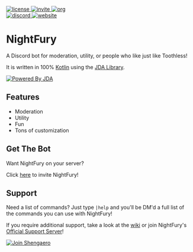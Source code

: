 
[invite]: https://img.shields.io/badge/invite-NightFury-blue.svg?style=flat-square
[license]: https://img.shields.io/badge/License-Apache-red.svg?style=flat-square
[org]: https://img.shields.io/badge/Organization-NightFuryBot-yellow.svg?style=flat-square
[website]: https://img.shields.io/website-up-down-green-red/http/shields.io.svg?label=NightFury.xyz

[discord-invite]: https://discord.gg/0hMr4ce0tIl3SLv5
[bot-invite]: https://discordapp.com/oauth2/authorize?client_id=263895505145298944&permissions=671211734&scope=bot
[jda-repo]: https://github.com/DV8FromTheWorld/JDA

[ ![license][] ](https://github.com/NightFuryBot/NightFury/blob/master/LICENSE.md)
[ ![invite][] ][bot-invite]
[ ![org][] ](https://github.com/NightFuryBot/)<br>
[ ![discord](https://discordapp.com/api/guilds/301012120613552138/widget.png) ][discord-invite]
[ ![website][] ](https://nightfury.xyz/)

# NightFury
A Discord bot for moderation, utility, or people who like just like Toothless!

It is written in 100% [Kotlin](https://github.com/JetBrains/kotlin) using the [JDA Library][jda-repo].

[ ![Powered By JDA](http://i.imgur.com/4Fhq6yQ.png) ][jda-repo]

## Features
- Moderation
- Utility
- Fun
- Tons of customization

## Get The Bot
Want NightFury on your server?

Click [here][bot-invite] to invite NightFury!

## Support
Need a list of commands? Just type `|help` and you'll be DM'd a full list of the commands
you can use with NightFury!

If you require additional support, take a look at the [wiki](https://github.com/NightFuryBot/NightFury/wiki)
or join NightFury's [Official Support Server](https://discord.gg/XCmwxy8)!

[![Join Shengaero](https://discordapp.com/api/guilds/301012120613552138/widget.png?style=banner2)][discord-invite]
